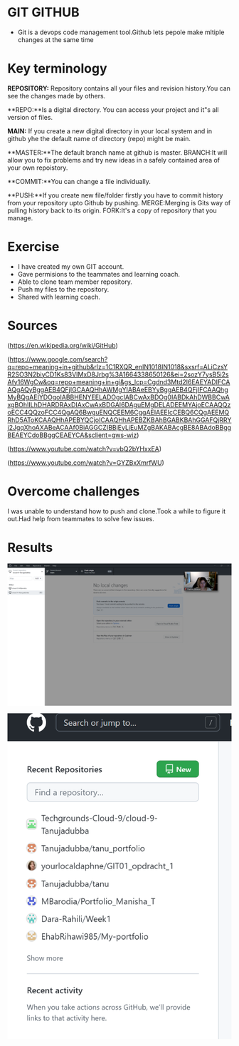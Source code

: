 
 # GIT GITHUB

- Git is a devops code management tool.Github lets pepole make mltiple changes at the same time

# Key terminology

**REPOSITORY:** Repository contains all your files and revision history.You can see the changes made by others.

**REPO:**Is a digital directory. You can access your project and it"s all version of files.

**MAIN:** If you create a new digital directory in your local system and in github yhe the default name of directory (repo) might be main.

**MASTER:**The default  branch name at github is master.
BRANCH:It will allow you to fix problems and try new ideas in a safely contained area of your own repoistory.

**COMMIT:**You can change a file individually.

**PUSH:**If you create new file/folder firstly you have to commit history from your repository upto Github by pushing.
MERGE:Merging is Gits way of pulling history back to its origin.
FORK:It's a copy of repository that you manage.

# Exercise
- I have created my own GIT account.
- Gave permisions to the teammates and learning coach.
- Able to  clone team member repository.
- Push my files to the repository.
- Shared with learning coach.

# Sources
(https://en.wikipedia.org/wiki/GitHub)

(https://www.google.com/search?q=repo+meaning+in+github&rlz=1C1RXQR_enIN1018IN1018&sxsrf=ALiCzsYR2SO3N2biyCD1Ks83VIMxD8Jrbg%3A1664338650126&ei=2sozY7ysB5i2sAfy16WgCw&oq=repo+meaning+in+gi&gs_lcp=Cgdnd3Mtd2l6EAEYADIFCAAQgAQyBggAEB4QFjIGCAAQHhAWMgYIABAeEBYyBggAEB4QFjIFCAAQhgMyBQgAEIYDOgoIABBHENYEELADOgcIABCwAxBDOg0IABDkAhDWBBCwAxgBOhIILhDHARDRAxDIAxCwAxBDGAI6DAguEMgDELADEEMYAjoECAAQQzoECC4QQzoFCC4QgAQ6BwguENQCEEM6CggAEIAEEIcCEBQ6CQgAEEMQRhD5AToKCAAQHhAPEBYQCjoICAAQHhAPEBZKBAhBGABKBAhGGAFQjRRYj2JgqXhoAXABeACAAf0BiAGGCZIBBjEyLjEuMZgBAKABAcgBE8ABAdoBBggBEAEYCdoBBggCEAEYCA&sclient=gws-wiz)

(https://www.youtube.com/watch?v=vbQ2bYHxxEA)

(https://www.youtube.com/watch?v=GYZBxXmrfWU)

# Overcome challenges

I was unable to understand how to push and clone.Took a while to figure it out.Had help from teammates to solve few issues.


# Results

![alt test](../../00_includes/week1images/clone.png "clone.png")

![alt test](../../00_includes/week1images/task1.png "task1.png")


